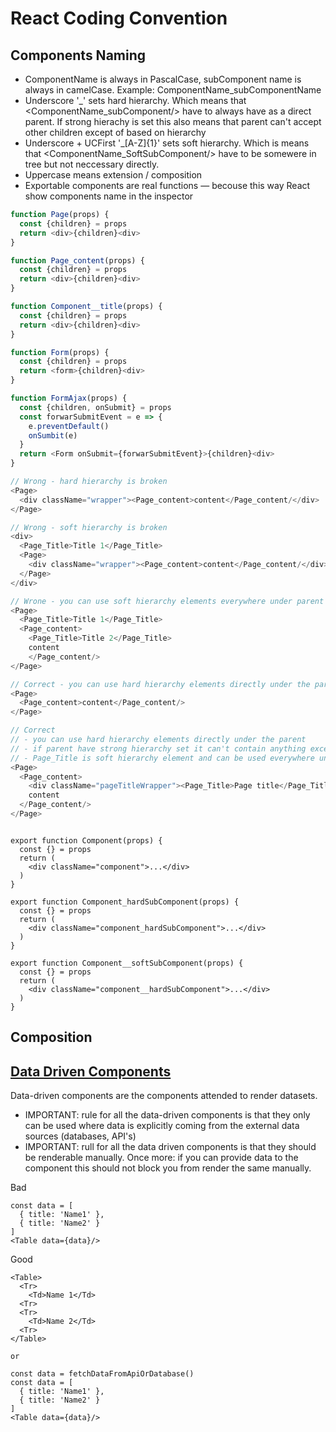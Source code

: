# React Coding Convention

## Components Naming
- ComponentName is always in PascalCase, subComponent name is always in camelCase. Example: ComponentName_subComponentName
- Underscore '\_' sets hard hierarchy. Which means that <ComponentName_subComponent/> have to always have <ComponentName/> as a direct parent. If strong hierachy is set this also means that parent can't accept other children except of based on hierarchy
- Underscore + UCFirst  '\_\[A-Z]{1}' sets soft hierarchy. Which is means that <ComponentName_SoftSubComponent/> have to be somewere in <ComponentName/> tree but not neccessary directly. 
- Uppercase means extension / composition
- Exportable components are real functions — becouse this way React show components name in the inspector

```javascript
function Page(props) {
  const {children} = props
  return <div>{children}<div>
}

function Page_content(props) {
  const {children} = props
  return <div>{children}<div>
}

function Component__title(props) {
  const {children} = props
  return <div>{children}<div>
}

function Form(props) {
  const {children} = props
  return <form>{children}<div>
}

function FormAjax(props) {
  const {children, onSubmit} = props
  const forwarSubmitEvent = e => {
    e.preventDefault()
    onSumbit(e)
  }
  return <Form onSubmit={forwarSubmitEvent}>{children}<div>
}

// Wrong - hard hierarchy is broken
<Page>
  <div className="wrapper"><Page_content>content</Page_content/</div>
</Page>

// Wrong - soft hierarchy is broken
<div>
  <Page_Title>Title 1</Page_Title>
  <Page>
    <div className="wrapper"><Page_content>content</Page_content/</div>
  </Page>
</div>

// Wrone - you can use soft hierarchy elements everywhere under parent tree but Page have hard hierarchy defined so its cant accept Page__title anymore&
<Page>
  <Page_Title>Title 1</Page_Title>
  <Page_content>
    <Page_Title>Title 2</Page_Title>
    content
    </Page_content/>
</Page>

// Correct - you can use hard hierarchy elements directly under the parent
<Page>
  <Page_content>content</Page_content/>
</Page>

// Correct 
// - you can use hard hierarchy elements directly under the parent
// - if parent have strong hierarchy set it can't contain anything except of defined children
// - Page_Title is soft hierarchy element and can be used everywhere under Page tree
<Page>
  <Page_content>
    <div className="pageTitleWrapper"><Page_Title>Page title</Page_Title></div>
    content
  </Page_content/>
</Page>



```


```
export function Component(props) {
  const {} = props
  return (
    <div className="component">...</div>
  )
}

export function Component_hardSubComponent(props) {
  const {} = props
  return (
    <div className="component_hardSubComponent">...</div>
  )
}

export function Component__softSubComponent(props) {
  const {} = props
  return (
    <div className="component__hardSubComponent">...</div>
  )
}
```

## Composition

## [Data Driven Components](#data-driven-components) 
Data-driven components are the components attended to render datasets. 

- IMPORTANT: rule for all the data-driven components is that they only can be used where data is explicitly coming from the external data sources (databases, API's)
- IMPORTANT: rull for all the data driven components is that they should be renderable manually. Once more: if you can provide data to the component this should not block you from render the same manually. 

Bad
```
const data = [
  { title: 'Name1' },
  { title: 'Name2' }
]
<Table data={data}/>
```

Good
```
<Table>
  <Tr>
    <Td>Name 1</Td>
  <Tr>
  <Tr>
    <Td>Name 2</Td>
  <Tr>
</Table>

or

const data = fetchDataFromApiOrDatabase()
const data = [
  { title: 'Name1' },
  { title: 'Name2' }
]
<Table data={data}/>

```

